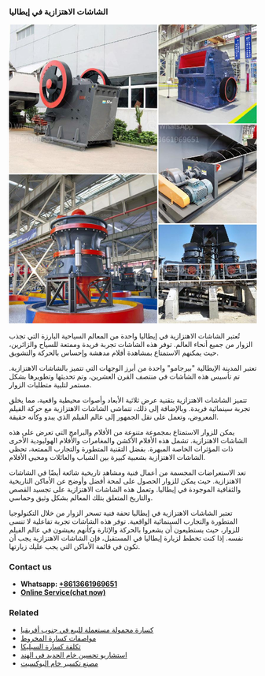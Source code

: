<h3>الشاشات الاهتزازية في إيطاليا</h3><img src='1701850545.jpg' alt=''><p>تُعتبر الشاشات الاهتزازية في إيطاليا واحدة من المعالم السياحية البارزة التي تجذب الزوار من جميع أنحاء العالم. توفر هذه الشاشات تجربة فريدة وممتعة للسياح والزائرين، حيث يمكنهم الاستمتاع بمشاهدة أفلام مدهشة وإحساس بالحركة والتشويق.</p><p>تعتبر المدينة الإيطالية "بيرجامو" واحدة من أبرز الوجهات التي تتميز بالشاشات الاهتزازية. تم تأسيس هذه الشاشات في منتصف القرن العشرين، وتم تحديثها وتطويرها بشكل مستمر لتلبية متطلبات الزوار.</p><p>تتميز الشاشات الاهتزازية بتقنية عرض ثلاثية الأبعاد وأصوات محيطية واقعية، مما يخلق تجربة سينمائية فريدة. وبالإضافة إلى ذلك، تتماشى الشاشات الاهتزازية مع حركة الفيلم المعروض، وتعمل على نقل الجمهور إلى عالم الفيلم الذي يبدو وكأنه حقيقة.</p><p>يمكن للزوار الاستمتاع بمجموعة متنوعة من الأفلام والبرامج التي تعرض على هذه الشاشات الاهتزازية. تشمل هذه الأفلام الأكشن والمغامرات والأفلام الهوليودية الأخرى ذات المؤثرات الخاصة المبهرة. بفضل التقنية المتطورة والتجارب الممتعة، تحظى الشاشات الاهتزازية بشعبية كبيرة بين الشباب والعائلات ومحبي الأفلام.</p><p>تعد الاستعراضات المجسمة من أعمال فنية ومشاهد تاريخية شائعة أيضًا في الشاشات الاهتزازية. حيث يمكن للزوار الحصول على لمحة أفضل وأوضح عن الأماكن التاريخية والثقافية الموجودة في إيطاليا. وتعمل هذه الشاشات الاهتزازية على تجسيد القصص والتاريخ المتعلق بتلك المعالم بشكل وثيق وحماسي.</p><p>تعتبر الشاشات الاهتزازية في إيطاليا تحفة فنية تسحر الزوار من خلال التكنولوجيا المتطورة والتجارب السينمائية الواقعية. توفر هذه الشاشات تجربة تفاعلية لا تنسى للزوار، حيث يستطيعون أن يشعروا بالحركة والإثارة وكأنهم يعيشون في عالم الفيلم نفسه. إذا كنت تخطط لزيارة إيطاليا في المستقبل، فإن الشاشات الاهتزازية يجب أن تكون في قائمة الأماكن التي يجب عليك زيارتها.</p><h3>Contact us</h3><ul><li><strong>Whatsapp:&nbsp;<a href="https://wa.me/8613661969651">+8613661969651</a></strong></li><li><a href="https://swt.shibang-china.com/?git&amp;zhl&amp;الشاشات الاهتزازية في إيطاليا"><strong>Online Service(chat now)</strong></a></li></ul><h3>Related</h3><ul><li><a href='كسارة محمولة مستعملة للبيع في جنوب أفريقيا.md'>كسارة محمولة مستعملة للبيع في جنوب أفريقيا</a></li><li><a href='مواصفات كسارة المخروط.md'>مواصفات كسارة المخروط</a></li><li><a href='تكلفة كسارة السيليكا.md'>تكلفة كسارة السيليكا</a></li><li><a href='استشاريو تحسين خام الحديد في الهند.md'>استشاريو تحسين خام الحديد في الهند</a></li><li><a href='مصنع تكسير خام البوكسيت.md'>مصنع تكسير خام البوكسيت</a></li></ul>